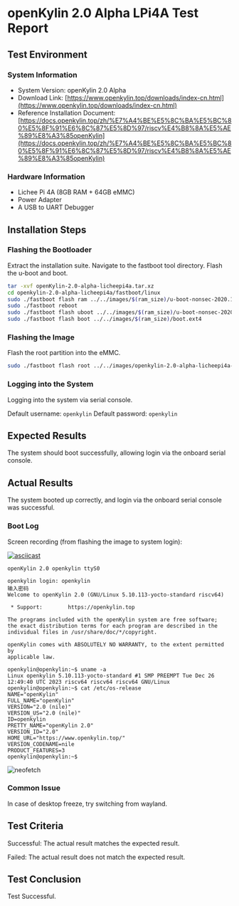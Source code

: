 # openKylin 2.0 Alpha LPi4A Test Report

## Test Environment

### System Information

- System Version: openKylin 2.0 Alpha
- Download Link: [https://www.openkylin.top/downloads/index-cn.html](https://www.openkylin.top/downloads/index-cn.html)
- Reference Installation Document: [https://docs.openkylin.top/zh/%E7%A4%BE%E5%8C%BA%E5%BC%80%E5%8F%91%E6%8C%87%E5%8D%97/riscv%E4%B8%8A%E5%AE%89%E8%A3%85openKylin](https://docs.openkylin.top/zh/%E7%A4%BE%E5%8C%BA%E5%BC%80%E5%8F%91%E6%8C%87%E5%8D%97/riscv%E4%B8%8A%E5%AE%89%E8%A3%85openKylin)

### Hardware Information

- Lichee Pi 4A (8GB RAM + 64GB eMMC)
- Power Adapter
- A USB to UART Debugger

## Installation Steps

### Flashing the Bootloader

Extract the installation suite.
Navigate to the fastboot tool directory.
Flash the u-boot and boot.

```bash
tar -xvf openKylin-2.0-alpha-licheepi4a.tar.xz
cd openkylin-2.0-alpha-licheepi4a/fastboot/linux
sudo ./fastboot flash ram ../../images/$(ram_size)/u-boot-nonsec-2020.10-r0-noswap.bin
sudo ./fastboot reboot
sudo ./fastboot flash uboot ../../images/$(ram_size)/u-boot-nonsec-2020.10-r0-noswap.bin
sudo ./fastboot flash boot ../../images/$(ram_size)/boot.ext4
```

### Flashing the Image

Flash the root partition into the eMMC.

```bash
sudo ./fastboot flash root ../../images/openkylin-2.0-alpha-licheepi4a-riscv64.ext4
```

### Logging into the System

Logging into the system via serial console.

Default username: `openkylin`
Default password: `openkylin`

## Expected Results

The system should boot successfully, allowing login via the onboard serial console.

## Actual Results

The system booted up correctly, and login via the onboard serial console was successful.

### Boot Log

Screen recording (from flashing the image to system login):

[![asciicast](https://asciinema.org/a/ewHfNb9rFIHqHfqznJgiDHapM.svg)](https://asciinema.org/a/ewHfNb9rFIHqHfqznJgiDHapM)

```log
openKylin 2.0 openkylin ttyS0

openkylin login: openkylin
输入密码
Welcome to openKylin 2.0 (GNU/Linux 5.10.113-yocto-standard riscv64)

 * Support:        https://openkylin.top

The programs included with the openKylin system are free software;
the exact distribution terms for each program are described in the
individual files in /usr/share/doc/*/copyright.

openKylin comes with ABSOLUTELY NO WARRANTY, to the extent permitted by
applicable law.

openkylin@openkylin:~$ uname -a
Linux openkylin 5.10.113-yocto-standard #1 SMP PREEMPT Tue Dec 26 12:49:40 UTC 2023 riscv64 riscv64 riscv64 GNU/Linux
openkylin@openkylin:~$ cat /etc/os-release 
NAME="openKylin"
FULL_NAME="openKylin"
VERSION="2.0 (nile)"
VERSION_US="2.0 (nile)"
ID=openkylin
PRETTY_NAME="openKylin 2.0"
VERSION_ID="2.0"
HOME_URL="https://www.openkylin.top/"
VERSION_CODENAME=nile
PRODUCT_FEATURES=3
openkylin@openkylin:~$ 

```

![neofetch](./neofetch.png)

### Common Issue

In case of desktop freeze, try switching from wayland.

## Test Criteria

Successful: The actual result matches the expected result.

Failed: The actual result does not match the expected result.

## Test Conclusion

Test Successful.
